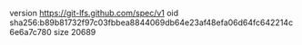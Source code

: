 version https://git-lfs.github.com/spec/v1
oid sha256:b89b81732f97c03fbbea8844069db64e23af48efa06d64fc642214c6e6a7c780
size 20689
